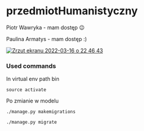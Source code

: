 # przedmiotHumanistyczny
Piotr Wawryka - mam dostęp 😉

Paulina Armatys - mam dostęp :)

[
 ![Zrzut ekranu 2022-03-16 o 22 46 43](https://user-images.githubusercontent.com/22752828/158696722-6f55509c-f677-4c64-8432-9cf6170ca751.png)
](https://coggle.it/diagram/YjJaPpSuTY1a8qlK/t/-/46b7d7b22533779b390d4c019bfad0a10cd6c236efacd7278e49eda5b7cdcc83)

### Used commands
In virtual env path bin
```pycon
source activate 

```
Po zmianie w modelu
```pycon
./manage.py makemigrations

./manage.py migrate

```